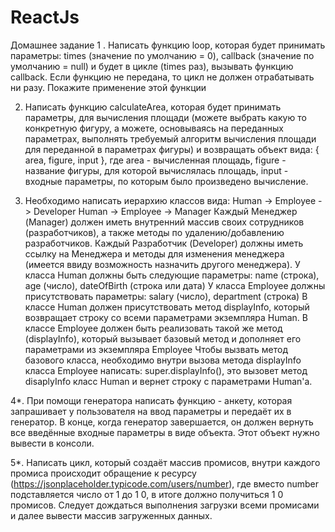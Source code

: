 # ReactJs

Домашнее задание
  1 . Написать функцию loop, которая будет принимать параметры: times (значение по
умолчанию = 0), callback (значение по умолчанию = null) и будет в цикле (times раз),
вызывать функцию callback. Если функцию не передана, то цикл не должен
отрабатывать ни разу. Покажите применение этой функции

  2. Написать функцию calculateArea, которая будет принимать параметры, для
вычисления площади (можете выбрать какую то конкретную фигуру, а можете,
основываясь на переданных параметрах, выполнять требуемый алгоритм
вычисления площади для переданной в параметрах фигуры) и возвращать объект
вида: { area, figure, input }, где area - вычисленная площадь, figure - название фигуры,
для которой вычислялась площадь, input - входные параметры, по которым было
произведено вычисление.

  3. Необходимо написать иерархию классов вида:
Human -> Employee -> Developer
Human -> Employee -> Manager
Каждый Менеджер (Manager) должен иметь внутренний массив своих сотрудников
(разработчиков), а также методы по удалению/добавлению разработчиков.
Каждый Разработчик (Developer) должны иметь ссылку на Менеджера и методы для
изменения менеджера (имеется ввиду возможность назначить другого менеджера).
У класса Human должны быть следующие параметры: name (строка), age (число),
dateOfBirth (строка или дата)
У класса Employee должны присутствовать параметры: salary (число), department
(строка)
В классе Human должен присутствовать метод displayInfo, который возвращает строку
со всеми параметрами экземпляра Human.
В классе Employee должен быть реализовать такой же метод (displayInfo), который
вызывает базовый метод и дополняет его параметрами из экземпляра Employee
Чтобы вызвать метод базового класса, необходимо внутри вызова метода displayInfo
класса Employee написать: super.displayInfo(), это вызовет метод disaplyInfo класс
Human и вернет строку с параметрами Human'a.

  4*. При помощи генератора написать функцию - анкету, которая запрашивает у
пользователя на ввод параметры и передаёт их в генератор. В конце, когда генератор
завершается, он должен вернуть все введённые входные параметры в виде объекта.
Этот объект нужно вывести в консоли.

  5*. Написать цикл, который создаёт массив промисов, внутри каждого промиса
происходит обращение к ресурсу (https://jsonplaceholder.typicode.com/users/number), где
вместо number подставляется число от 1 до 1 0, в итоге должно получиться 1 0 промисов.
Следует дождаться выполнения загрузки всеми промисами и далее вывести массив
загруженных данных.
